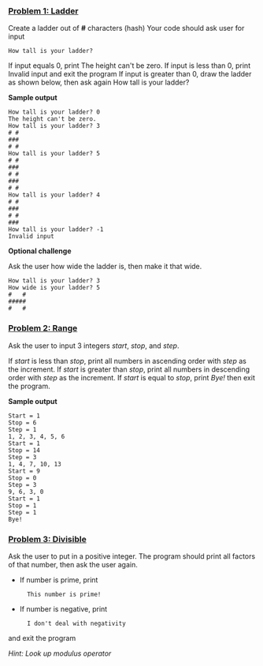 ### <ins>Problem 1: Ladder</ins>
Create a ladder out of **#** characters (hash)
Your code should ask user for input 

    How tall is your ladder?

If input equals 0, print 
    The height can't be zero.
If input is less than 0, print 
    Invalid input and exit the program
If input is greater than 0, draw the ladder as shown below, then ask again 
    How tall is your ladder?

**Sample output**

    How tall is your ladder? 0
    The height can't be zero.
    How tall is your ladder? 3
    # #
    ###
    # #
    How tall is your ladder? 5
    # #
    ###
    # #
    ###
    # #
    How tall is your ladder? 4
    # #
    ###
    # #
    ###
    How tall is your ladder? -1
    Invalid input

**Optional challenge**

Ask the user how wide the ladder is, then make it that wide.

    How tall is your ladder? 3
    How wide is your ladder? 5
    #   #
    #####
    #   #

### <ins>Problem 2: Range</ins>
Ask the user to input 3 integers *start*, *stop*, and *step*.

If *start* is less than *stop*, print all numbers in ascending order with *step* as the increment.
If *start* is greater than *stop*, print all numbers in descending order with *step* as the increment.
If *start* is equal to *stop*, print *Bye!* then exit the program.

**Sample output**

    Start = 1
    Stop = 6
    Step = 1
    1, 2, 3, 4, 5, 6
    Start = 1
    Stop = 14
    Step = 3
    1, 4, 7, 10, 13
    Start = 9
    Stop = 0
    Step = 3
    9, 6, 3, 0
    Start = 1
    Stop = 1
    Step = 1
    Bye!

### <ins>Problem 3: Divisible</ins>
Ask the user to put in a positive integer. The program should print all factors of that number, then ask the user again.
* If number is prime, print 

        This number is prime!

* If number is negative, print 

        I don't deal with negativity 

and exit the program

*Hint: Look up modulus operator*